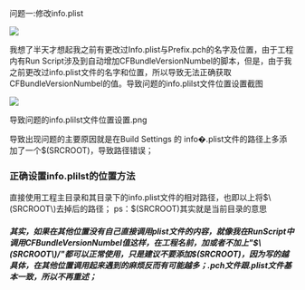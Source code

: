 问题一:修改info.plist

![](/assets/项目import.png)

我想了半天才想起我之前有更改过Info.plist与Prefix.pch的名字及位置，由于工程内有Run Script涉及到自动增加CFBundleVersionNumbel的脚本，但是，由于我之前更改过info.plist文件的名字和位置，所以导致无法正确获取CFBundleVersionNumbel的值。导致问题的info.plilst文件位置设置截图

![](https://upload-images.jianshu.io/upload_images/900142-460c15dffa0d06eb.png?imageMogr2/auto-orient/strip|imageView2/2/w/903/format/webp)

导致问题的info.plilst文件位置设置.png

导致出现问题的主要原因就是在Build Settings 的 info�.plist文件的路径上多添加了一个$\(SRCROOT\)，导致路径错误；

### 正确设置info.plilst的位置方法

直接使用工程主目录和其目录下的info.plist文件的相对路径，也即以上将$\(SRCROOT\)去掉后的路径；  
ps：$\(SRCROOT\)其实就是当前目录的意思

##### 其实，如果在其他位置没有自己直接调用plist文件的内容，就像我在RunScript中调用CFBundleVersionNumbel值这样，在工程名前，加或者不加上"$\(SRCROOT\)/"都可以正常使用，只是建议不要添加$\(SRCROOT\)，因为写的越具体，在其他位置调用起来遇到的麻烦反而有可能越多；.pch文件跟.plist文件基本一致，所以不再重述；



